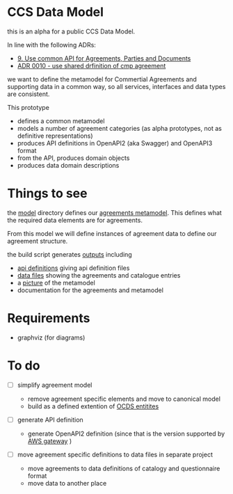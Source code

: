 
# CCS Data Model

this is an alpha for a public CCS Data Model.

In line with the following ADRs:

- [9. Use common API for Agreements, Parties and Documents](https://github.com/Crown-Commercial-Service/CCS-Architecture-Decision-Records/blob/master/doc/adr/0009-use-common-api-for-agreements-parties-and-documents.md)
- [ADR 0010 - use shared drfinition of cmp agreement](https://github.com/Crown-Commercial-Service/CCS-Architecture-Decision-Records/blob/master/doc/adr/0010-use-shared-definition-of-cmp-agreement-when-building-all-cmp-services.md) 

we want to define the metamodel
for Commertial Agreements and supporting data in a common way, so all
services, interfaces and data types are consistent. 

This prototype

- defines a common metamodel 
- models a number of agreement categories (as alpha prototypes, not as definitive representations)
- produces API definitions in OpenAPI2 (aka Swagger) and OpenAPI3 format
- from the API, produces domain objects 
- produces data domain descriptions


# Things to see

the [model](model/) directory defines our [agreements metamodel](model/v_0/agreement.rb). This defines
 what the required data elements are for agreements.
 
 From this model we will define instances of agreement data to define our agreement structure.
 
the build script generates [outputs](gen) including

- [api definitions](gen/openapi3/ccs_api.yaml)  giving api definition files
- [data files](gen/data) showing the agreements and catalogue entries
- a [picture](gen/images/metamodel.jpg) of the metamodel
- documentation for the agreements and metamodel

# Requirements

- graphviz (for diagrams)

# To do

- [ ] simplify agreement model
    - remove agreement specific elements and move to canonical model
    - build as a defined extention of [OCDS entitites](http://standard.open-contracting.org/latest/en/schema/)
    
- [ ] generate API definition
    - generate OpenAPI2 definition (since that is the version supported by [AWS gateway](https://aws.amazon.com/api-gateway/) )
    
- [ ] move agreement specific definitions to data files in separate project
    - move agreements to data definitions of catalogy and questionnaire format
    - move data to another place


